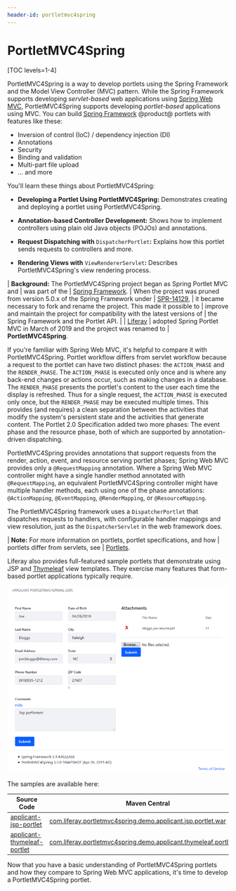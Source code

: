 ```yaml
---
header-id: portletmvc4spring
---
```


# PortletMVC4Spring

[TOC levels=1-4]

PortletMVC4Spring is a way to develop portlets using the Spring Framework and
the Model View Controller (MVC) pattern. While the Spring Framework supports
developing *servlet-based* web applications using
[Spring Web MVC](https://docs.spring.io/spring/docs/current/spring-framework-reference/web.html),
PortletMVC4Spring supports developing *portlet-based* applications using MVC.
You can build 
[Spring Framework](https://spring.io/projects/spring-framework)
@product@ portlets with features like these:

-   Inversion of control (IoC) / dependency injection (DI)
-   Annotations
-   Security
-   Binding and validation
-   Multi-part file upload
-   ... and more

You'll learn these things about PortletMVC4Spring: 

-   **Developing a Portlet Using PortletMVC4Spring:** Demonstrates creating and 
    deploying a portlet using PortletMVC4Spring. 

-   **Annotation-based Controller Development:** Shows how to implement 
    controllers using plain old Java objects (POJOs) and annotations. 

-   **Request Dispatching with** `DispatcherPortlet`**:** Explains how this portlet 
    sends requests to controllers and more. 

-   **Rendering Views with** `ViewRendererServlet`**:** Describes
    PortletMVC4Spring's view rendering  process. 

| **Background:** The PortletMVC4Spring project began as Spring Portlet MVC and 
| was part of the
| [Spring Framework](https://spring.io/projects/spring-framework).
| When the project was pruned from version 5.0.x of the Spring Framework under
| [SPR-14129](https://github.com/spring-projects/spring-framework/issues/18701),
| it became necessary to fork and rename the project. This made it possible to
| improve and maintain the project for compatibility with the latest versions of
| the Spring Framework and the Portlet API.
|
| [Liferay](http://www.liferay.com)
| adopted Spring Portlet MVC in March of 2019 and the project was renamed to
| **PortletMVC4Spring**.

If you're familiar with Spring Web MVC, it's helpful to compare it with
PortletMVC4Spring. Portlet workflow differs from servlet workflow because
a request to the portlet can have two distinct phases: the `ACTION_PHASE` and
the `RENDER_PHASE`. The `ACTION_PHASE` is executed only once and is where any
back-end changes or actions occur, such as making changes in a database. The
`RENDER_PHASE` presents the portlet's content to the user each time the display
is refreshed. Thus for a single request, the `ACTION_PHASE` is executed only
once, but the `RENDER_PHASE` may be executed multiple times. This provides (and
requires) a clean separation between the activities that modify the system's
persistent state and the activities that generate content. The Portlet 2.0
Specification added two more phases: The event phase and the resource phase,
both of which are supported by annotation-driven dispatching. 

PortletMVC4Spring provides annotations that support requests from the render,
action, event, and resource serving portlet phases; Spring Web MVC provides only
a `@RequestMapping` annotation. Where a Spring Web MVC controller might have
a single handler method annotated with `@RequestMapping`, an equivalent
PortletMVC4Spring controller might have multiple handler methods, each using
one of the phase annotations: `@ActionMapping`, `@EventMapping`,
`@RenderMapping`, or `@ResourceMapping`.

The PortletMVC4Spring framework uses a `DispatcherPortlet` that dispatches
requests to handlers, with configurable handler mappings and view resolution,
just as the `DispatcherServlet` in the web framework does. 

| **Note:** For more information on portlets, portlet specifications, and how 
| portlets differ from servlets, see
| [Portlets](/docs/7-2/frameworks/-/knowledge_base/f/portlets). 

Liferay also provides full-featured sample portlets that demonstrate using JSP
and
[Thymeleaf](https://www.thymeleaf.org)
view templates. They exercise many features that form-based
portlet applications typically require. 

![Figure 1: This PortletMVC4Spring portlet enables users to enter job applications. It uses the Spring features mentioned above and handles requests from multiple portlet phases.](../../../images/portletmvc4spring-applicant-jsp-app.png)

The samples are available here: 

| Source Code   | Maven Central |
| ------------- | ------------- |
| [applicant-jsp-portlet](https://github.com/liferay/portletmvc4spring/tree/master/demo/applicant-jsp-portlet)  |  [com.liferay.portletmvc4spring.demo.applicant.jsp.portlet.war](https://search.maven.org/search?q=a:com.liferay.portletmvc4spring.demo.applicant.jsp.portlet) |
| [applicant-thymeleaf-portlet](https://github.com/liferay/portletmvc4spring/tree/master/demo/applicant-thymeleaf-portlet)  |  [com.liferay.portletmvc4spring.demo.applicant.thymeleaf.portlet.war](https://search.maven.org/search?q=a:com.liferay.portletmvc4spring.demo.applicant.thymeleaf.portlet) | 

Now that you have a basic understanding of PortletMVC4Spring portlets and how
they compare to Spring Web MVC applications, it's time to develop a
PortletMVC4Spring portlet. 
